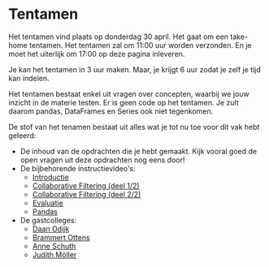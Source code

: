 # Tentamen

Het tentamen vind plaats op donderdag 30 april. Het gaat om een take-home tentamen. Het tentamen zal om 11:00 uur worden verzonden. En je moet het uiterlijk om 17:00 op deze pagina inleveren.

Je kan het tentamen in 3 uur maken. Maar, je krijgt 6 uur zodat je zelf je tijd kan indelen.

Het tentamen bestaat enkel uit vragen over concepten, waarbij we jouw inzicht in de materie testen. Er is geen code op het tentamen. Je zult daarom pandas, DataFrames en Series ook niet tegenkomen.

De stof van het tenamen bestaat uit alles wat je tot nu toe voor dit vak hebt geleerd:

- De inhoud van de opdrachten die je hebt gemaakt. Kijk vooral goed de open vragen uit deze opdrachten nog eens door!
- De bijbehorende instructievideo's:
    - [Introductie](/lectures/introductie)
    - [Collaborative Filtering (deel 1/2)](/lectures/collaborative-filtering-1)
    - [Collaborative Filtering (deel 2/2)](/lectures/collaborative-filtering-2)
    - [Evaluatie](/lectures/evaluatie)
    - [Pandas](/lectures/pandas)
- De gastcolleges:
    - [Daan Odijk](/lectures/daan-odijk)
    - [Brammert Ottens](/lectures/brammert-ottens)
    - [Anne Schuth](/lectures/anne-schuth)
    - [Judith Möller](/lectures/judith-moeller)
